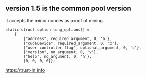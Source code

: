 ## version 1.5 is the common pool version

it accepts the minor nonces as proof of mining.

    static struct option long_options[] =
        {
            {"address", required_argument, 0, 'a'},                        
            {"cudaDevice", required_argument, 0, 'x'},            
            {"user controller flag", optional_argument, 0, 'c'},
            {"version", no_argument, 0, 'v'},
            {"help", no_argument, 0, 'h'},
            {0, 0, 0, 0}};

https://trust-in.info 

